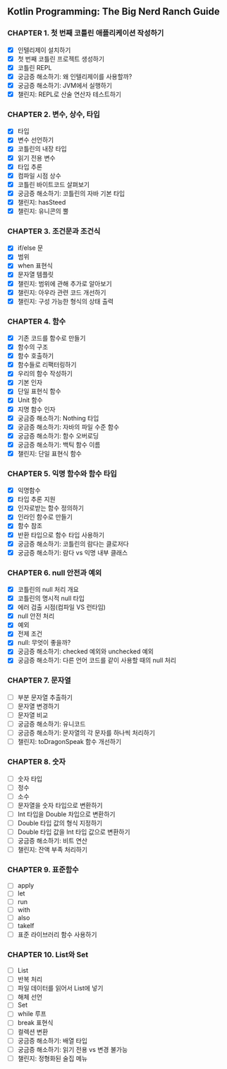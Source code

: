 ## Kotlin Programming: The Big Nerd Ranch Guide 

### CHAPTER 1. 첫 번째 코틀린 애플리케이션 작성하기

 - [X] 인텔리제이 설치하기
 - [X] 첫 번째 코틀린 프로젝트 생성하기
 - [X] 코틀린 REPL
 - [X] 궁금증 해소하기: 왜 인텔리제이를 사용할까?
 - [X] 궁금증 해소하기: JVM에서 실행하기
 - [X] 챌린지: REPL로 산술 연산자 테스트하기

### CHAPTER 2. 변수, 상수, 타입

 - [X] 타입
 - [X] 변수 선언하기
 - [X] 코틀린의 내장 타입
 - [X] 읽기 전용 변수
 - [X] 타입 추론
 - [X] 컴파일 시점 상수
 - [X] 코틀린 바이트코드 살펴보기
 - [X] 궁금증 해소하기: 코틀린의 자바 기본 타입
 - [X] 챌린지: hasSteed
 - [X] 챌린지: 유니콘의 뿔

### CHAPTER 3. 조건문과 조건식

 - [X] if/else 문
 - [X] 범위
 - [X] when 표현식
 - [X] 문자열 템플릿
 - [X] 챌린지: 범위에 관해 추가로 알아보기
 - [X] 챌린지: 아우라 관련 코드 개선하기
 - [X] 챌린지: 구성 가능한 형식의 상태 출력

### CHAPTER 4. 함수

 - [X] 기존 코드를 함수로 만들기
 - [X] 함수의 구조
 - [X] 함수 호출하기
 - [X] 함수들로 리팩터링하기
 - [X] 우리의 함수 작성하기
 - [X] 기본 인자
 - [X] 단일 표현식 함수
 - [X] Unit 함수
 - [X] 지명 함수 인자
 - [X] 궁금증 해소하기: Nothing 타입
 - [X] 궁금증 해소하기: 자바의 파일 수준 함수
 - [X] 궁금증 해소하기: 함수 오버로딩
 - [X] 궁금증 해소하기: 백틱 함수 이름
 - [X] 챌린지: 단일 표현식 함수
 
### CHAPTER 5. 익명 함수와 함수 타입

 - [X] 익명함수
 - [X] 타입 추론 지원
 - [X] 인자로받는 함수 정의하기
 - [X] 인라인 함수로 만들기
 - [X] 함수 참조
 - [X] 반환 타입으로 함수 타입 사용하기
 - [X] 궁금증 해소하기: 코틀린의 람다는 클로저다
 - [X] 궁금증 해소하기: 람다 vs 익명 내부 클래스
 
 ### CHAPTER 6. null 안전과 예외

 - [X] 코틀린의 null 처리 개요
 - [X] 코틀린의 명시적 null 타입
 - [X] 에러 검출 시점(컴파일 VS 런타임)
 - [X] null 안전 처리
 - [X] 예외
 - [X] 전제 조건
 - [X] null: 무엇이 좋을까?
 - [X] 궁금증 해소하기: checked 예외와 unchecked 예외
 - [X] 궁금증 해소하기: 다른 언어 코드를 같이 사용할 때의 null 처리
 
  ### CHAPTER 7. 문자열

 - [ ] 부분 문자열 추출하기
 - [ ] 문자열 변경하기
 - [ ] 문자열 비교
 - [ ] 궁금증 해소하기: 유니코드
 - [ ] 궁금증 해소하기: 문자열의 각 문자를 하나씩 처리하기
 - [ ] 챌린지: toDragonSpeak 함수 개선하기
 
 ### CHAPTER 8. 숫자

 - [ ] 숫자 타입
 - [ ] 정수
 - [ ] 소수
 - [ ] 문자열을 숫자 타입으로 변환하기
 - [ ] Int 타입을 Double 차입으로 변환하기
 - [ ] Double 타입 값의 형식 지정하기
 - [ ] Double 타입 값을 Int 타입 값으로 변환하기
 - [ ] 궁금증 해소하기: 비트 연산
 - [ ] 챌린지: 잔액 부족 처리하기
 
 ### CHAPTER 9. 표준함수

 - [ ] apply
 - [ ] let
 - [ ] run
 - [ ] with
 - [ ] also
 - [ ] takeIf
 - [ ] 표준 라이브러리 함수 사용하기
 
  ### CHAPTER 10. List와 Set

 - [ ] List
 - [ ] 반복 처리
 - [ ] 파일 데이터를 읽어서 List에 넣기
 - [ ] 해체 선언
 - [ ] Set
 - [ ] while 루프
 - [ ] break 표현식
 - [ ] 컬렉션 변환
 - [ ] 궁금증 해소하기: 배열 타입
 - [ ] 궁금증 해소하기: 읽기 전용 vs 변경 불가능
 - [ ] 챌린지: 정형화된 술집 메뉴
